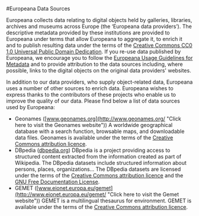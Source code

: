 #Europeana Data Sources

Europeana collects data relating to digital objects held by galleries, libraries, archives and museums across Europe (the &lsquo;Europeana data providers&rsquo;). The descriptive metadata provided by these institutions are provided to Europeana under terms that allow Europeana to aggregate it, to enrich it and to publish resulting data under the terms of the [Creative Commons CC0 1.0 Universal Public Domain Dedication](http://creativecommons.org/publicdomain/zero/1.0/ "Creative Commons CC0 1.0 Universal Public Domain Dedication information"). If you re-use data published by Europeana, we encourage you to follow the [Europeana Usage Guidelines for Metadata](metadata-usage-guidelines.html "Click here to view the Europeana Usage Guidelines for Metadata") and to provide attribution to the data sources including, where possible, links to the digital objects on the original data providers' websites.

In addition to our data providers, who supply object-related data, Europeana uses a number of other sources to enrich data. Europeana wishes to express thanks to the contributors of these projects who enable us to improve the quality of our data. Please find below a list of data sources used by Europeana:

* Geonames ([www.geonames.org](http://www.geonames.org/ "Click here to visit the Geonames website")) A worldwide geographical database with a search function, browsable maps, and downloadable data files. Geonames is available under the terms of the [Creative Commons attribution licence](http://creativecommons.org/licenses/by/3.0/ "Creative Commons attribution license information").
* DBpedia ([dbpedia.org](http://dbpedia.org/About "Click here to visite the DBpedia website")) DBpedia is a project providing access to structured content extracted from the information created as part of Wikipedia. The DBpedia datasets include structured information about persons, places, organizations...  The DBpedia datasets are licensed under the terms of the [Creative Commons attribution licence](http://creativecommons.org/licenses/by/3.0/ "Creative Commons attribution license information") and the [GNU Free Documentation License](http://www.gnu.org/licenses/fdl.html).
* GEMET ([www.eionet.europa.eu/gemet](http://www.eionet.europa.eu/gemet/ "Click here to visit the Gemet website")) GEMET is a multilingual thesaurus for environment. GEMET is available under the terms of the [Creative Commons attribution licence](http://creativecommons.org/licenses/by/2.5/dk/deed.en_GB "Creative Commons attribution license information").